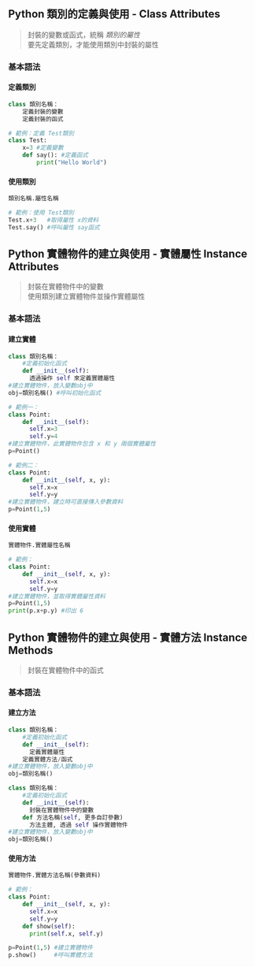 ## Python 類別的定義與使用 - Class Attributes
> 封裝的變數或函式，統稱 *類別的屬性*  
> 要先定義類別，才能使用類別中封裝的屬性
### 基本語法
#### 定義類別
```python
class 類別名稱：
    定義封裝的變數
    定義封裝的函式

# 範例：定義 Test類別
class Test:
    x=3 #定義變數
    def say(): #定義函式
        print("Hello World")
```
#### 使用類別
```python
類別名稱.屬性名稱

# 範例：使用 Test類別
Test.x+3   #取得屬性 x的資料
Test.say() #呼叫屬性 say函式
```

## Python 實體物件的建立與使用 - 實體屬性 Instance Attributes
> 封裝在實體物件中的變數  
> 使用類別建立實體物件並操作實體屬性  
### 基本語法
#### 建立實體
```python
class 類別名稱：
    #定義初始化函式
    def __init__(self):
      透過操作 self 來定義實體屬性
#建立實體物件，放入變數obj中
obj=類別名稱() #呼叫初始化函式

# 範例一：
class Point:
    def __init__(self):
      self.x=3
      self.y=4
#建立實體物件，此實體物件包含 x 和 y 兩個實體屬性
p=Point()

# 範例二：
class Point:
    def __init__(self, x, y):
      self.x=x
      self.y=y
#建立實體物件，建立時可直接傳入參數資料
p=Point(1,5)
```

#### 使用實體
```python
實體物件.實體屬性名稱

# 範例：
class Point:
    def __init__(self, x, y):
      self.x=x
      self.y=y
#建立實體物件，並取得實體屬性資料
p=Point(1,5)
print(p.x+p.y) #印出 6
```

## Python 實體物件的建立與使用 - 實體方法 Instance Methods
> 封裝在實體物件中的函式
### 基本語法
#### 建立方法
```python
class 類別名稱：
    #定義初始化函式
    def __init__(self):
      定義實體屬性
    定義實體方法/函式
#建立實體物件，放入變數obj中
obj=類別名稱() 

class 類別名稱：
    #定義初始化函式
    def __init__(self):
      封裝在實體物件中的變數
    def 方法名稱(self, 更多自訂參數)
      方法主體, 透過 self 操作實體物件
#建立實體物件，放入變數obj中
obj=類別名稱()
```
#### 使用方法
```python
實體物件.實體方法名稱(參數資料)

# 範例： 
class Point:
    def __init__(self, x, y):
      self.x=x
      self.y=y
    def show(self):
      print(self.x, self.y)

p=Point(1,5) #建立實體物件
p.show()     #呼叫實體方法
```
      
      
